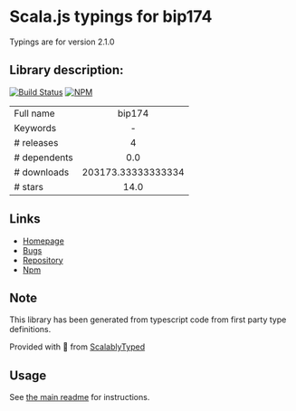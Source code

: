 
# Scala.js typings for bip174

Typings are for version 2.1.0

## Library description:
[![Build Status](https://travis-ci.org/bitcoinjs/bip174.png?branch=master)](https://travis-ci.org/bitcoinjs/bip174) [![NPM](https://img.shields.io/npm/v/bip174.svg)](https://www.npmjs.org/package/bip174)

|                    |                 |
| ------------------ | :-------------: |
| Full name          | bip174 |
| Keywords           | - |
| # releases         | 4 |
| # dependents       | 0.0 |
| # downloads        | 203173.33333333334 |
| # stars            | 14.0 |

## Links
- [Homepage](https://github.com/bitcoinjs/bip174#readme)
- [Bugs](https://github.com/bitcoinjs/bip174/issues)
- [Repository](https://github.com/bitcoinjs/bip174)
- [Npm](https://www.npmjs.com/package/bip174)
    


## Note
This library has been generated from typescript code from first party type definitions.

Provided with :purple_heart: from [ScalablyTyped](https://github.com/oyvindberg/ScalablyTyped)

## Usage
See [the main readme](../../readme.md) for instructions.



